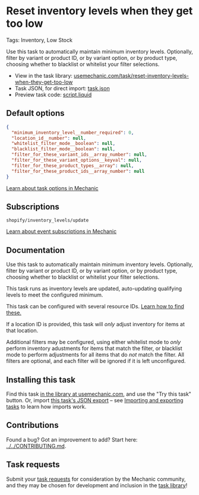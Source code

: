 # Reset inventory levels when they get too low

Tags: Inventory, Low Stock

Use this task to automatically maintain minimum inventory levels. Optionally, filter by variant or product ID, or by variant option, or by product type, choosing whether to blacklist or whitelist your filter selections.

* View in the task library: [usemechanic.com/task/reset-inventory-levels-when-they-get-too-low](https://usemechanic.com/task/reset-inventory-levels-when-they-get-too-low)
* Task JSON, for direct import: [task.json](../../tasks/reset-inventory-levels-when-they-get-too-low.json)
* Preview task code: [script.liquid](./script.liquid)

## Default options

```json
{
  "minimum_inventory_level__number_required": 0,
  "location_id__number": null,
  "whitelist_filter_mode__boolean": null,
  "blacklist_filter_mode__boolean": null,
  "filter_for_these_variant_ids__array_number": null,
  "filter_for_these_variant_options__keyval": null,
  "filter_for_these_product_types__array": null,
  "filter_for_these_product_ids__array_number": null
}
```

[Learn about task options in Mechanic](https://docs.usemechanic.com/article/471-task-options)

## Subscriptions

```liquid
shopify/inventory_levels/update
```

[Learn about event subscriptions in Mechanic](https://docs.usemechanic.com/article/408-subscriptions)

## Documentation

Use this task to automatically maintain minimum inventory levels. Optionally, filter by variant or product ID, or by variant option, or by product type, choosing whether to blacklist or whitelist your filter selections.

This task runs as inventory levels are updated, auto-updating qualifying levels to meet the configured minimum.

This task can be configured with several resource IDs. [Learn how to find these.](https://help.usemechanic.com/en/articles/2946120-how-do-i-find-an-id-for-a-product-collection-order-or-something-else)

If a location ID is provided, this task will _only_ adjust inventory for items at that location.

Additional filters may be configured, using either whitelist mode to _only_ perform inventory adustments for items that match the filter, or blacklist mode to perform adjustments for all items that do _not_ match the filter. All filters are optional, and each filter will be ignored if it is left unconfigured.

## Installing this task

Find this task [in the library at usemechanic.com](https://usemechanic.com/task/reset-inventory-levels-when-they-get-too-low), and use the "Try this task" button. Or, import [this task's JSON export](../../tasks/reset-inventory-levels-when-they-get-too-low.json) – see [Importing and exporting tasks](https://docs.usemechanic.com/article/505-importing-and-exporting-tasks) to learn how imports work.

## Contributions

Found a bug? Got an improvement to add? Start here: [../../CONTRIBUTING.md](../../CONTRIBUTING.md).

## Task requests

Submit your [task requests](https://mechanic.canny.io/task-requests) for consideration by the Mechanic community, and they may be chosen for development and inclusion in the [task library](https://tasks.mechanic.dev/)!
